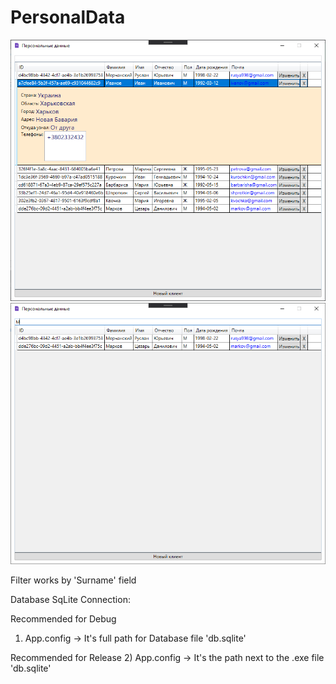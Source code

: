 # PersonalData
![alt text](Present.png)
![alt text](Present2.png)

Filter works by 'Surname' field

Database SqLite Connection:

Recommended for Debug
1) App.config -> <add name="DefaultConnection" connectionString="Data Source=D:\GitProjects\ForStudy\PersonalData\db.sqlite" />
It's full path for Database file 'db.sqlite'

Recommended for Release
2) App.config -> <add name="DefaultConnection" connectionString="Data Source=.\db.sqlite" />
It's the path next to the .exe file 'db.sqlite'
